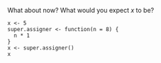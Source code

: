 What about now? What would you expect *x* to be?
```{r}
x <- 5
super.assigner <- function(n = 8) {
  n * 1
}
x <- super.assigner()
x
```
